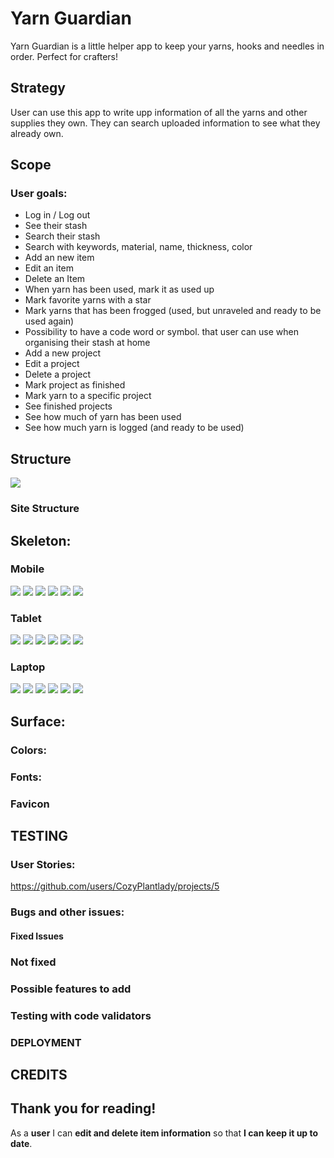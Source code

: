 # Yarn Guardian

Yarn Guardian is a little helper app to keep your yarns, hooks and needles in order. Perfect for crafters!

## Strategy
User can use this app to write upp information of all the yarns and other supplies they own. They can search uploaded information to see what they already own.


## Scope
### User goals:
- Log in / Log out
- See their stash
- Search their stash
- Search with keywords, material, name, thickness, color
- Add an new item
- Edit an item
- Delete an Item
- When yarn has been used, mark it as used up
- Mark favorite yarns with a star
- Mark yarns that has been frogged (used, but unraveled and ready to be used again)
- Possibility to have a code word or symbol. that user can use when organising their stash at home
- Add a new project
- Edit a project
- Delete a project
- Mark project as finished
- Mark yarn to a specific project
- See finished projects
- See how much of yarn has been used
- See how much yarn is logged (and ready to be used)


## Structure
![](doc/readme-images/site-structure.png "")
### Site Structure


## Skeleton:

### Mobile

![](doc/readme-images/mobile-login.png "")
![](doc/readme-images/mobile-stash.png "")
![](doc/readme-images/mobile-add-item.png "")
![](doc/readme-images/mobile-yarn.png "")
![](doc/readme-images/mobile-add-project.png "")
![](doc/readme-images/mobile-project.png "")


### Tablet 

![](doc/readme-images/tablet-login.png "")
![](doc/readme-images/tablet-stash.png "")
![](doc/readme-images/tablet-add-item.png "")
![](doc/readme-images/tablet-yarn.png "")
![](doc/readme-images/tablet-add-project.png "")
![](doc/readme-images/tablet-project.png "")

### Laptop 

![](doc/readme-images/laptop-login.png "")
![](doc/readme-images/laptop-stash.png "")
![](doc/readme-images/laptop-add-item.png "")
![](doc/readme-images/laptop-yarn.png "")
![](doc/readme-images/laptop-add-project.png "")
![](doc/readme-images/laptop-project.png "")


## Surface:

### Colors: 

### Fonts: 

### Favicon




## TESTING

### User Stories:
https://github.com/users/CozyPlantlady/projects/5


### Bugs and other issues:

#### Fixed Issues


### Not fixed


### Possible features to add


### Testing with code validators


### DEPLOYMENT



## CREDITS

## Thank you for reading!

As a **user** I can **edit and delete item information** so that **I can keep it up to date**.
